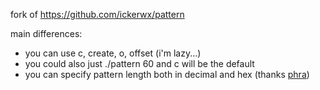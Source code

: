 fork of https://github.com/ickerwx/pattern

main differences:
- you can use c, create, o, offset (i'm lazy...)
- you could also just ./pattern 60 and c will be the default
- you can specify pattern length both in decimal and hex (thanks [phra](https://github.com/phra/))
